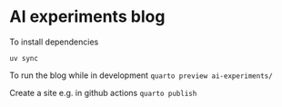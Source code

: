 # AI experiments blog

To install dependencies

```
uv sync
```

To run the blog while in development
```quarto preview ai-experiments/```

Create a site e.g. in github actions
```quarto publish```